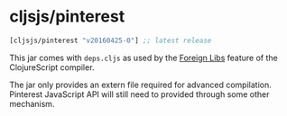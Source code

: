 # cljsjs/pinterest

[](dependency)
```clojure
[cljsjs/pinterest "v20160425-0"] ;; latest release
```
[](/dependency)

This jar comes with `deps.cljs` as used by the [Foreign Libs][flibs] feature
of the ClojureScript compiler.

The jar only provides an extern file required for advanced compilation.
Pinterest JavaScript API will still need to provided through some other mechanism.

[flibs]: https://clojurescript.org/reference/packaging-foreign-deps
